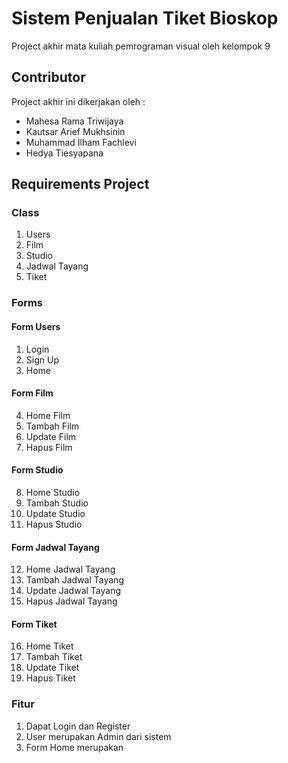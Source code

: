 # Sistem Penjualan Tiket Bioskop
Project akhir mata kuliah pemrograman visual oleh kelompok 9

## Contributor
Project akhir ini dikerjakan oleh :
- Mahesa Rama Triwijaya
- Kautsar Arief Mukhsinin
- Muhammad Ilham Fachlevi
- Hedya Tiesyapana

## Requirements Project

### Class
1. Users
2. Film
3. Studio
4. Jadwal Tayang
5. Tiket

### Forms
#### Form Users
1. Login
2. Sign Up
3. Home

#### Form Film
4. Home Film
5. Tambah Film
6. Update Film
7. Hapus Film

#### Form Studio
8. Home Studio
9. Tambah Studio
10. Update Studio
11. Hapus Studio

#### Form Jadwal Tayang
12. Home Jadwal Tayang
13. Tambah Jadwal Tayang
14. Update Jadwal Tayang
15. Hapus Jadwal Tayang

#### Form Tiket
16. Home Tiket
17. Tambah Tiket
18. Update Tiket
19. Hapus Tiket

### Fitur
1. Dapat Login dan Register
2. User merupakan Admin dari sistem
3. Form Home merupakan
